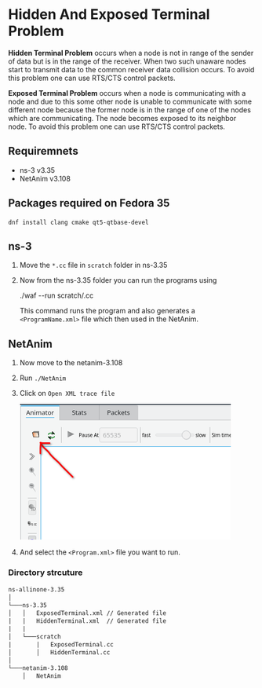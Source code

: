 # Hidden And Exposed Terminal Problem
**Hidden Terminal Problem** occurs when a node is not in range of the sender of data but is in the range of the receiver. When two such unaware nodes start to transmit data to the common receiver data collision occurs. To avoid this problem one can use RTS/CTS control packets. 

**Exposed Terminal Problem** occurs when a node is communicating with a node and due to this some other node is unable to communicate with some different node because the former node is in the range of one of the nodes which are communicating. The node becomes exposed to its neighbor node. To avoid this problem one can use RTS/CTS control packets.

## Requiremnets
* ns-3 v3.35
* NetAnim v3.108


## Packages required on Fedora 35
    dnf install clang cmake qt5-qtbase-devel

## ns-3
1. Move the `*.cc` file in `scratch` folder in ns-3.35
2. Now from the ns-3.35 folder you can run the programs using

    ./waf --run scratch/<ProgramName>.cc

    This command runs the program and also generates a `<ProgramName.xml>` file which then used in the NetAnim.

## NetAnim
1. Now move to the netanim-3.108
2. Run `./NetAnim`
3. Click on `Open XML trace file`
   
    ![](NetAnimImport.png)
4. And select the `<Program.xml>` file you want to run.

### Directory strcuture
```
ns-allinone-3.35 
│
└───ns-3.35
│   │   ExposedTerminal.xml // Generated file
|   |   HiddenTerminal.xml  // Generated file
|   |
│   └───scratch
|       |   ExposedTerminal.cc
│       │   HiddenTerminal.cc
│   
└───netanim-3.108
    │   NetAnim
```